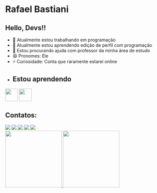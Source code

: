 # Rafael Bastiani 
## Hello, Devs!!
- 🔭 Atualmente estou trabalhando em programação 
- 🌱 Atualmente estou aprendendo edição de perfil com programação 
- 🤔 Estou procurando ajuda com professor da minha área de estudo 
- 😄 Pronomes: Ele
- ⚡ Curiosidade: Conta que raramente estarei online
- ## Estou aprendendo

<img loading="lazy" src="https://cdn.jsdelivr.net/gh/devicons/devicon/icons/java/java-original.svg" width="40" height="40"/> <img loading="lazy" src="https://cdn.jsdelivr.net/gh/devicons/devicon/icons/linux/linux-original.svg" width="40" height="40"/>
## Contatos:

<div>
<a href="https://www.youtube.com/Rafael Bastiani" target="_blank"><img loading="lazy" src="https://img.shields.io/badge/YouTube-FF0000?style=for-the-badge&logo=youtube&logoColor=white" target="_blank"></a>
<a href="https://instagram.com/Rafael Bastiani de Sales" target="_blank"><img loading="lazy" src="https://img.shields.io/badge/-Instagram-%23E4405F?style=for-the-badge&logo=instagram&logoColor=white" target="_blank"></a>
<a href="https://www.twitch.tv/Alanzoka" target="_blank"><img loading="lazy" src="https://img.shields.io/badge/Twitch-9146FF?style=for-the-badge&logo=twitch&logoColor=white" target="_blank"></a>
<a href = "mailto:contato@Rafael Bastiani de Sales"><img loading="lazy" src="https://img.shields.io/badge/Gmail-D14836?style=for-the-badge&logo=gmail&logoColor=white" target="_blank"></a>
<a href="https://www.linkedin.com/in/Rafael Bastiani" target="_blank"><img loading="lazy" src="https://img.shields.io/badge/-LinkedIn-%230077B5?style=for-the-badge&logo=linkedin&logoColor=white" target="_blank"></a>   
</div>
<div>
<a href="https://github.com/Rafael Bastiani">
<img loading="lazy" height="180em" src="https://github-readme-stats.vercel.app/api/top-langs/?username=Rafael Bastiani &layout=compact&langs_count=7&theme=dracula"/>
<img loading="lazy" height="180em" src="https://github-readme-stats.vercel.app/api?username=Rafael Bastiani-aqui&show_icons=true&theme=dracula&include_all_commits=true&count_private=true"/>
</div>
